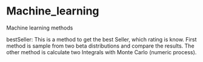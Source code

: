 # Machine_learning
Machine learning methods

bestSeller: This is a method to get the best Seller, which rating is know. First method is sample from two beta distributions
            and compare the results. The other method is calculate two Integrals with Monte Carlo (numeric process).
